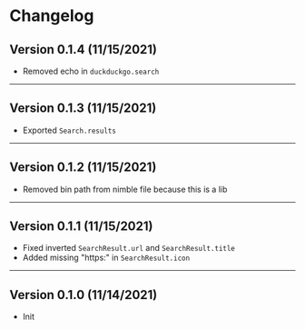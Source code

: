 # Changelog

## Version 0.1.4 (11/15/2021)

- Removed echo in `duckduckgo.search`

---

## Version 0.1.3 (11/15/2021)

- Exported `Search.results`

---

## Version 0.1.2 (11/15/2021)

- Removed bin path from nimble file because this is a lib

---

## Version 0.1.1 (11/15/2021)

- Fixed inverted `SearchResult.url` and `SearchResult.title`
- Added missing "https:" in `SearchResult.icon`

---

## Version 0.1.0 (11/14/2021)

- Init
